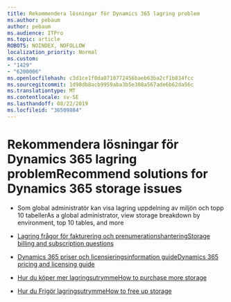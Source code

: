 ```yaml
---
title: Rekommendera lösningar för Dynamics 365 lagring problem
ms.author: pebaum
author: pebaum
ms.audience: ITPro
ms.topic: article
ROBOTS: NOINDEX, NOFOLLOW
localization_priority: Normal
ms.custom:
- "1429"
- "6200006"
ms.openlocfilehash: c3d1ce1f0da0710772456baeb63ba2cf1b834fcc
ms.sourcegitcommit: 1d98db8acb9959aba3b5e308a567ade6b62da56c
ms.translationtype: MT
ms.contentlocale: sv-SE
ms.lasthandoff: 08/22/2019
ms.locfileid: "36509884"
---
```

# <a name="recommend-solutions-for-dynamics-365-storage-issues"></a><span data-ttu-id="ed7d6-102">Rekommendera lösningar för Dynamics 365 lagring problem</span><span class="sxs-lookup"><span data-stu-id="ed7d6-102">Recommend solutions for Dynamics 365 storage issues</span></span>

* <span data-ttu-id="ed7d6-103">Som global administratör kan visa lagring uppdelning av miljön och topp 10 tabeller</span><span class="sxs-lookup"><span data-stu-id="ed7d6-103">As a global administrator, view storage breakdown by environment, top 10 tables, and more</span></span>

* [<span data-ttu-id="ed7d6-104">Lagring frågor för fakturering och prenumerationshantering</span><span class="sxs-lookup"><span data-stu-id="ed7d6-104">Storage billing and subscription questions</span></span>](https://docs.microsoft.com/dynamics365/customer-engagement/admin/contact-information-microsoft-dynamics-365-online-billing-support)

* [<span data-ttu-id="ed7d6-105">Dynamics 365 priser och licensieringsinformation guide</span><span class="sxs-lookup"><span data-stu-id="ed7d6-105">Dynamics 365 pricing and licensing guide</span></span>](https://dynamics.microsoft.com/pricing/)

* [<span data-ttu-id="ed7d6-106">Hur du köper mer lagringsutrymme</span><span class="sxs-lookup"><span data-stu-id="ed7d6-106">How to purchase more storage</span></span>](https://docs.microsoft.com/dynamics365/customer-engagement/admin/manage-storage#add-storage-to-dynamics-365-online)

* [<span data-ttu-id="ed7d6-107">Hur du Frigör lagringsutrymme</span><span class="sxs-lookup"><span data-stu-id="ed7d6-107">How to free up storage</span></span>](https://docs.microsoft.com/dynamics365/customer-engagement/admin/free-storage-space)
